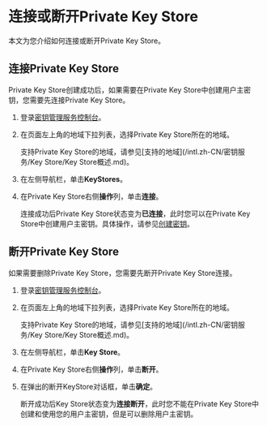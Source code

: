 # 连接或断开Private Key Store

本文为您介绍如何连接或断开Private Key Store。

## 连接Private Key Store

Private Key Store创建成功后，如果需要在Private Key Store中创建用户主密钥，您需要先连接Private Key Store。

1.  登录[密钥管理服务控制台](https://kms.console.aliyun.com)。

2.  在页面左上角的地域下拉列表，选择Private Key Store所在的地域。

    支持Private Key Store的地域，请参见[支持的地域](/intl.zh-CN/密钥服务/Key Store/Key Store概述.md)。

3.  在左侧导航栏，单击**KeyStores**。

4.  在Private Key Store右侧**操作**列，单击**连接**。

    连接成功后Private Key Store状态变为**已连接**，此时您可以在Private Key Store中创建用户主密钥。具体操作，请参见[创建密钥](/intl.zh-CN/快速入门/管理和使用密钥/创建密钥.md)。


## 断开Private Key Store

如果需要删除Private Key Store，您需要先断开Private Key Store连接。

1.  登录[密钥管理服务控制台](https://kms.console.aliyun.com)。

2.  在页面左上角的地域下拉列表，选择Private Key Store所在的地域。

    支持Private Key Store的地域，请参见[支持的地域](/intl.zh-CN/密钥服务/Key Store/Key Store概述.md)。

3.  在左侧导航栏，单击**Key Store**。

4.  在Private Key Store右侧**操作**列，单击**断开**。

5.  在弹出的断开KeyStore对话框，单击**确定**。

    断开成功后Key Store状态变为**连接断开**，此时您不能在Private Key Store中创建和使用您的用户主密钥，但是可以删除用户主密钥。


